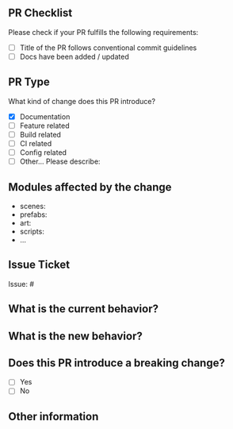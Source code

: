 ## PR Checklist

Please check if your PR fulfills the following requirements:

- [ ] Title of the PR follows conventional commit guidelines
- [ ] Docs have been added / updated

## PR Type

What kind of change does this PR introduce?

<!-- Please check the ones that apply to this PR using "x". Remove the others -->

- [x] Documentation
- [ ] Feature related
- [ ] Build related
- [ ] CI related
- [ ] Config related
- [ ] Other... Please describe:

## Modules affected by the change

<!-- Please list modules you are changing or intending to change with that PR. Remove the others -->

- scenes:
- prefabs:
- art:
- scripts:
- ...

## Issue Ticket

<!-- Please include Github Issue # ticket number here, it is mandatory to have an issue for the work you do.-->

Issue: #

## What is the current behavior?

<!-- Please describe the current behavior that you are modifying (remove if adding new feature). -->

## What is the new behavior?

<!-- Please describe the new behavior that you added -->

## Does this PR introduce a breaking change?

- [ ] Yes
- [ ] No

## Other information

<!-- If any -->
